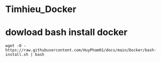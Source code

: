# Timhieu_Docker
# dowload bash install docker
```
wget -O - https://raw.githubusercontent.com/HuyPham01/docs/main/Docker/bash-install.sh | bash
```
